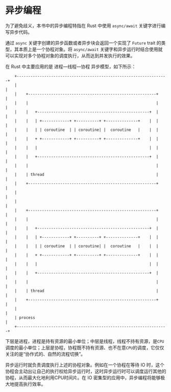 # 异步编程

为了避免歧义，本书中的异步编程特指在 Rust 中使用 `async/await` 关键字进行编写异步代码。

通过 `async` 关键字创建的异步函数或者异步块会返回一个实现了 `Future` trait 的类型，其本质上是一个协程对象。将 `async/await` 关键字和异步运行时结合使用就可以实现对多个协程对象的调度执行，从而达到并发执行的效果。

在 Rust 中主要应用的是 进程—线程—协程 异步模型，如下所示：

```
    +------------------------------------------------------------------+
    |                                                                  |
    |    +--------------------------------------------------------+    |
    |    |                                                        |    |
    |    |   +-------------------------------------------------+  |    |
    |    |   | +------------+ +----------+ +--------------+    |  |    |
    |    |   | | coroutine  | | coroutine| |  coroutine   |    |  |    |
    |    |   + +------------+ +----------+ +--------------+    |  |    |
    |    |   |                                                 |  |    |
    |    |   +-------------------------------------------------+  |    |
    |    |                                                        |    |
    |    | thread                                                 |    |
    |    +--------------------------------------------------------+    |
    |                                                                  |
    |                                                                  |
    |    +--------------------------------------------------------+    |
    |    |                                                        |    |
    |    |   +-------------------------------------------------+  |    |
    |    |   | +------------+ +----------+ +--------------+    |  |    |
    |    |   | | coroutine  | | coroutine| |  coroutine   |    |  |    |
    |    |   + +------------+ +----------+ +--------------+    |  |    |
    |    |   |                                                 |  |    |
    |    |   +-------------------------------------------------+  |    |
    |    |                                                        |    |
    |    | thread                                                 |    |
    |    +--------------------------------------------------------+    |
    |                                                                  |
    | process                                                          |
    +------------------------------------------------------------------+
```

下层是进程，进程是持有资源的最小单位；中层是线程，线程不持有资源，是`CPU`调度的最小单位；上层是协程，协程既不持有资源、也不在意`CPU`的调度，它仅仅关注的是“协作式的、自然的流程切换”。

异步运行时就负责调度执行上述的协程对象。例如在一个协程在等待 IO 时，这个协程会主动出让自己的执行权给异步运行时，这时异步运行时可以调度运行其他的协程，从而最大化地利用CPU时间片。在 IO 密集型的应用中，异步编程将能够极大地提高执行效率。
